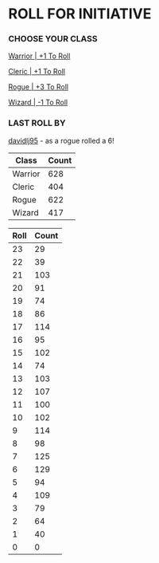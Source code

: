 # ROLL FOR INITIATIVE
### CHOOSE YOUR CLASS

[Warrior | +1 To Roll](https://github.com/benjaminsampica/benjaminsampica/issues/new?title=roll%7Cwarrior&body=Just+click+%27Submit+new+issue%27.)

[Cleric | +1 To Roll](https://github.com/benjaminsampica/benjaminsampica/issues/new?title=roll%7Ccleric&body=Just+click+%27Submit+new+issue%27.)

[Rogue | +3 To Roll](https://github.com/benjaminsampica/benjaminsampica/issues/new?title=roll%7Crogue&body=Just+click+%27Submit+new+issue%27.)

[Wizard | -1 To Roll](https://github.com/benjaminsampica/benjaminsampica/issues/new?title=roll%7Cwizard&body=Just+click+%27Submit+new+issue%27.)
### LAST ROLL BY
[davidlj95](https://www.github.com/davidlj95) - as a rogue rolled a 6!

|Class|Count|
|-|-|
|Warrior|628|
|Cleric|404|
|Rogue|622|
|Wizard|417|

|Roll|Count|
|-|-|
|23|29
|22|39
|21|103
|20|91
|19|74
|18|86
|17|114
|16|95
|15|102
|14|74
|13|103
|12|107
|11|100
|10|102
|9|114
|8|98
|7|125
|6|129
|5|94
|4|109
|3|79
|2|64
|1|40
|0|0
